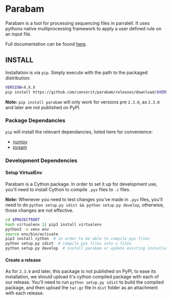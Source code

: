 # Parabam

Parabam is a tool for processing sequencing files in parralell. It uses pythons native multiprocessing framework to apply a user defined rule on an input file.

Full documentation can be found [here](http://parabam.readthedocs.org/).

## INSTALL

Installation is via `pip`.  Simply execute with the path to the packaged distribution:

```bash
VERSION=X.X.X
pip install https://github.com/cancerit/parabam/releases/download/$VERSION/parabam-${VERSION}.tar.gz
```

**Note:** `pip install parabam` will only work for versions pre `2.3.0`, as `2.3.0` and later are not published on PyPI.

### Package Dependancies

`pip` will install the relevant dependancies, listed here for convenience:

* [numpy](https://numpy.org/)
* [pysam](https://www.scipy.org/)

### Development Dependencies

#### Setup VirtualEnv

Parabam is a Cython package. In order to set it up for development use, you'll need to install Cython to compile `.pyx` files to `.c` files.

**Note:** Whenever you need to test changes you've made in `.pyx` files, you'll need to do `python setup.py sdist && python setup.py develop`, otherwise, those changes are not effective.

```bash
cd $PROJECTROOT
hash virtualenv || pip3 install virtualenv
python3 -m venv env
source env/bin/activate
pip3 install cython  # in order to be able to compile pyx files
python setup.py sdist  # compile pyx files into c files
python setup.py develop  # install parabam or update existing installation
```

#### Create a release

As for `2.3.0` and later, this package is not published on PyPI, to ease its installation, we should upload it's cython compiled package with each of our release. You'll need to run `python setup.py sdist` to build the compiled package, and then upload the `tar.gz` file in `dist` folder as an attachment with each release.
